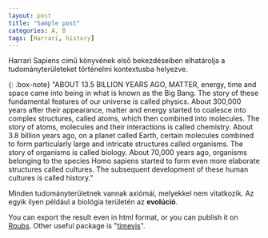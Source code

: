 ```yaml
---
layout: post
title: "Sample post"
categories: A, B
tags: [Harrari, history]
---
```


Harrari Sapiens című könyvének első bekezdéseiben elhatárolja a tudományterületeket történelmi kontextusba helyezve. 

{: .box-note}
"ABOUT 13.5 BILLION YEARS AGO, MATTER, energy, time and space came into being in what is known as the Big Bang. The story of these fundamental features of our universe is called physics.
About 300,000 years after their appearance, matter and energy started to coalesce into complex structures, called atoms, which then combined into molecules. The story of atoms, molecules and their interactions is called chemistry.
About 3.8 billion years ago, on a planet called Earth, certain molecules combined to form particularly large and intricate structures called organisms. The story of organisms is called biology.
About 70,000 years ago, organisms belonging to the species Homo sapiens started to form even more elaborate structures called cultures. The subsequent development of these human cultures is called history."

Minden tudományterületnek vannak axiómái, melyekkel nem vitatkozik. Az egyik ilyen például a biológia területén az **evolúció**.





You can export the result even in html format, or you can publish it on [Rpubs](http://rpubs.com/ZGFabian/514062). Other useful package is "[timevis](https://daattali.com/shiny/timevis-demo/)".

